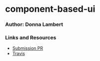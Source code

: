 # component-based-ui

### Author: Donna Lambert

### Links and Resources
* [Submission PR](https://github.com/401-advanced-javascript-donna/component-based-ui/pull/2)
* [Travis](https://travis-ci.com/401-advanced-javascript-donna/component-based-ui/builds/134251961)
